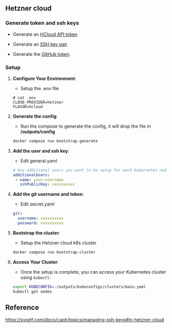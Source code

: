 ## Hetzner cloud

### Generate token and ssh keys
- Generate an [HCloud API token](https://docs.hetzner.com/cloud/api/getting-started/generating-api-token)

- Generate an [SSH key pair](https://community.hetzner.com/tutorials/add-ssh-key-to-your-hetzner-cloud)

- Generate the [GitHub token](https://docs.github.com/en/authentication/keeping-your-account-and-data-secure/managing-your-personal-access-tokens#creating-a-fine-grained-personal-access-token).

### Setup

1. **Configure Your Environment**:
   - Setup the .env file
   ```raw
   # cat .env
   CLOUD_PROVIDER=hetzner
   FLAVOR=hcloud
   ```

2. **Generate the config**:
   - Run the compose to generate the config, it will drop the file in **/outputs/config**
   ```bash
   docker compose run bootstrap-generate
   ```

3. **Add the user and ssh key**:
   - Edit general.yaml
   ```yaml
   # Any additional users you want to be setup for each Kubernetes node.
   additionalUsers:
    - name: your-username
      sshPublicKey: xxxxxxxxxx
   ```

4. **Add the git username and token**:
   - Edit secret.yaml
   ```yaml
   git:
     username: xxxxxxxxxx
     password: xxxxxxxxxx
   ```

5. **Bootstrap the cluster**:
   - Setup the Hetzner cloud k8s cluster
   ```sh
   docker compose run bootstrap-cluster
   ```

6. **Access Your Cluster**:
   - Once the setup is complete, you can access your Kubernetes cluster using `kubectl`:
   ```bash
   export KUBECONFIG=./outputs/kubeconfigs/clusters/main.yaml
   kubectl get nodes
   ```

## Reference

https://syself.com/docs/caph/topics/managing-ssh-keys#in-hetzner-cloud
